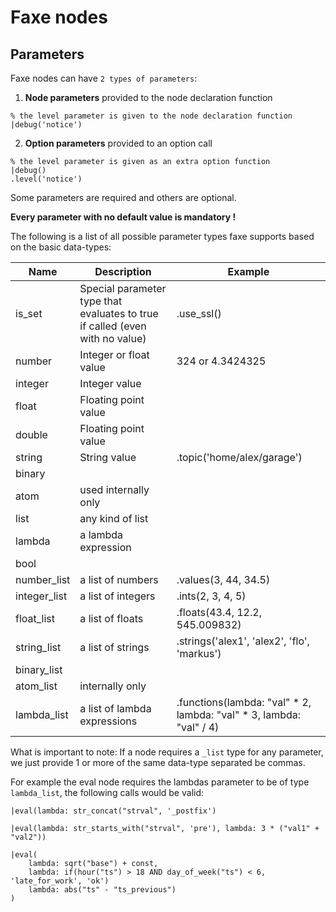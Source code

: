 # Faxe nodes

## Parameters

Faxe nodes can have `2 types of parameters`:

1. **Node parameters** provided to the node declaration function

```dfs  
% the level parameter is given to the node declaration function
|debug('notice')
```


    
2. **Option parameters** provided to an option call

```dfs  
% the level parameter is given as an extra option function
|debug()
.level('notice')

```

    
    
Some parameters are required and others are optional.

**Every parameter with no default value is mandatory !**

The following is a list of all possible parameter types faxe supports based on the basic data-types:

Name | Description | Example
-----|-------------|--------
is_set         | Special parameter type that evaluates to true if called (even with no value) | .use_ssl()
number         | Integer or float value | 324 or 4.3424325
integer        | Integer value
float          | Floating point value
double         | Floating point value
string         | String value | .topic('home/alex/garage')
binary         | 
atom           | used internally only
list           | any kind of list
lambda         | a lambda expression
bool           | 
number_list    | a list of numbers | .values(3, 44, 34.5)
integer_list   | a list of integers | .ints(2, 3, 4, 5)
float_list     | a list of floats | .floats(43.4, 12.2, 545.009832)
string_list    | a list of strings | .strings('alex1', 'alex2', 'flo', 'markus')
binary_list    |
atom_list      | internally only
lambda_list    | a list of lambda expressions | .functions(lambda: "val" * 2, lambda: "val" * 3, lambda: "val" / 4)

What is important to note:
If a node requires a `_list` type for any parameter, 
we just provide 1 or more of the same data-type separated be commas.

For example the eval node requires the lambdas parameter to be of type `lambda_list`, the following calls would be valid:

    |eval(lambda: str_concat("strval", '_postfix')
    
    |eval(lambda: str_starts_with("strval", 'pre'), lambda: 3 * ("val1" + "val2"))
    
    |eval(
        lambda: sqrt("base") + const,
        lambda: if(hour("ts") > 18 AND day_of_week("ts") < 6, 'late_for_work', 'ok')
        lambda: abs("ts" - "ts_previous")
    )